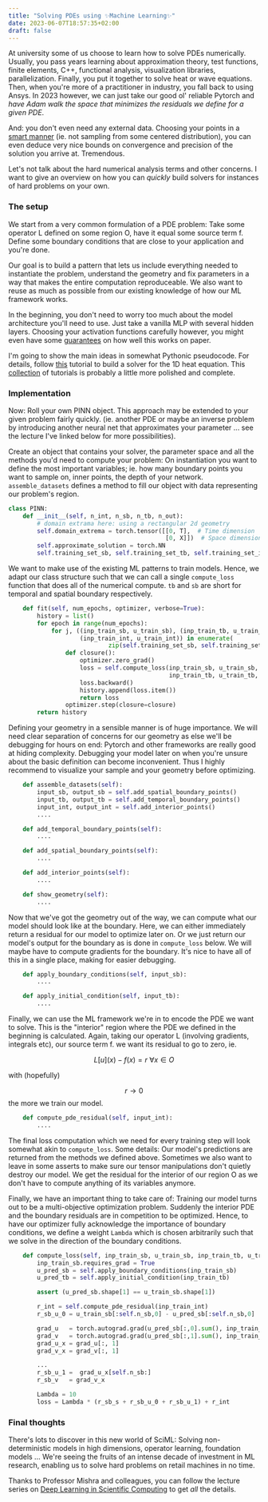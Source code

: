 ```yaml
---
title: "Solving PDEs using ✨Machine Learning✨"
date: 2023-06-07T18:57:35+02:00
draft: false
---
```


At university some of us choose to learn how to solve PDEs numerically.
Usually, you pass years learning about approximation 
theory, test functions, finite elements, C++, functional analysis, visualization libraries, parallelization. Finally,
you put it together to solve heat or wave equations. Then, when you're more of a practitioner in industry, you fall back to using Ansys.
In 2023 however, we can just take our good ol' reliable Pytorch and _have Adam walk the space that minimizes the
residuals we define for a given PDE_.

And: you don't even need any external data. Choosing your points in a
[smart manner](https://pytorch.org/docs/stable/generated/torch.quasirandom.SobolEngine.html)
(ie. not sampling from some centered distribution), you can even deduce
very nice bounds on convergence and precision of the solution you arrive at. Tremendous.

Let's not talk about the hard numerical analysis terms and other concerns. I want to give an overview
on how you can _quickly_ build solvers for instances of hard problems on your own.

### The setup
We start from a very common formulation of a PDE problem: Take some operator L defined on some
region O, have it equal some source term f. Define some boundary conditions that are close to your application and you're
done.

Our goal is to build a pattern that lets us include everything needed to instantiate the problem, understand
the geometry and fix parameters in a way that makes the entire computation reproduceable.
We also want to reuse as much as possible from our existing knowledge of how our ML framework works.

In the beginning, you don't need to worry too much about the model architecture you'll need to use. Just take
a vanilla MLP with several hidden layers. Choosing your activation functions carefully however, you might even have some [guarantees](https://arxiv.org/abs/2104.08938)
on how well this works on paper.

I'm going to show the main ideas in somewhat Pythonic pseudocode. For details, follow [this](https://github.com/konradha/DLSC/blob/main/Pinns.ipynb)
tutorial to build a solver for the 1D heat equation. This [collection](https://github.com/mroberto166/CAMLab-DLSCTutorials) of tutorials
is probably a little more polished and complete.


### Implementation
Now: Roll your own PINN object. This approach may be extended to your given problem fairly quickly.
(ie. another PDE or maybe an inverse problem by introducing another neural net that approximates your
parameter ... see the lecture I've linked below for more possibilities).


Create an object that contains your solver, the parameter space and all the methods
you'd need to compute your problem: On instantiation you want to define the most important variables; ie.
how many boundary points you want to sample on, inner points, the depth of your network.
`assemble_datasets` defines a method to fill our object with data representing our problem's region.


```python
class PINN:
    def __init__(self, n_int, n_sb, n_tb, n_out):
        # domain extrama here: using a rectangular 2d geometry
        self.domain_extrema = torch.tensor([[0, T],  # Time dimension
                                            [0, X]])  # Space dimension
        self.approximate_solution = torch.NN 
        self.training_set_sb, self.training_set_tb, self.training_set_int = self.assemble_datasets()
```

We want to make use of the existing ML patterns to train models. Hence, we adapt our class structure
such that we can call a single `compute_loss` function that does all of the numerical compute.
`tb` and `sb` are short for temporal and spatial boundary respectively.

```python
    def fit(self, num_epochs, optimizer, verbose=True):
        history = list()
        for epoch in range(num_epochs):
            for j, ((inp_train_sb, u_train_sb), (inp_train_tb, u_train_tb),
                    (inp_train_int, u_train_int)) in enumerate(
                            zip(self.training_set_sb, self.training_set_tb, self.training_set_int)):
                def closure():
                    optimizer.zero_grad()
                    loss = self.compute_loss(inp_train_sb, u_train_sb,
                                             inp_train_tb, u_train_tb, inp_train_int, verbose=verbose)
                    loss.backward()
                    history.append(loss.item())
                    return loss
                optimizer.step(closure=closure)
        return history
``` 


Defining your geometry in a sensible manner is of huge importance. We will need clear
separation of concerns for our geometry as else we'll be debugging for hours on end: Pytorch and other frameworks
are really good at hiding complexity. Debugging your model later on when you're unsure about the basic definition
can become inconvenient. Thus I highly recommend to visualize your sample and your geometry before optimizing.


```python
    def assemble_datasets(self):
        input_sb, output_sb = self.add_spatial_boundary_points() 
        input_tb, output_tb = self.add_temporal_boundary_points()  
        input_int, output_int = self.add_interior_points()         
        ....

    def add_temporal_boundary_points(self):
        ....

    def add_spatial_boundary_points(self):
        ....

    def add_interior_points(self):
        ....

    def show_geometry(self):
        ....
```


Now that we've got the geometry out of the way, we can compute what our model should look
like at the boundary. Here, we can either immediately return a residual for our model to 
optimize later on. Or we just return our model's output for the boundary as is done
in `compute_loss` below.
We will maybe have to compute gradients for the boundary. It's nice to have all of this in a 
single place, making for easier debugging.


```python
    def apply_boundary_conditions(self, input_sb):
        ....

    def apply_initial_condition(self, input_tb):
        ....
```


Finally, we can use the ML framework we're in to encode the PDE we want to solve. This is the
"interior" region where the PDE we defined in the beginning is calculated. Again, taking our
operator L (involving gradients, integrals etc), our source term f. we want its residual to go to zero,
ie.

$$ L[u]\left( x \right) - f\left(x\right) = r \ \forall x \in O$$

with (hopefully)

$$ r \rightarrow 0 $$ the more we train our model.

```python
    def compute_pde_residual(self, input_int):
        ....
```

The final loss computation which we need for every training step will look somewhat akin to `compute_loss`.
Some details: Our model's predictions are returned from the methods we defined above.
Sometimes we also want to leave in some asserts to make sure our tensor manipulations don't quietly destroy
our model.
We get the residual for the interior of our region O as we don't have to compute anything of its variables
anymore.

Finally, we have an important thing to take care of: Training our model turns out to be a multi-objective 
optimization problem. Suddenly the interior PDE and the boundary residuals are in competition to be optimized.
Hence, to have our optimizer fully acknowledge the importance of boundary conditions, we define a weight `Lambda` 
which is chosen arbitrarily such that we solve in the direction of the boundary conditions. 



```python
    def compute_loss(self, inp_train_sb, u_train_sb, inp_train_tb, u_train_tb, inp_train_int, verbose=True):
        inp_train_sb.requires_grad = True
        u_pred_sb = self.apply_boundary_conditions(inp_train_sb)
        u_pred_tb = self.apply_initial_condition(inp_train_tb)

        assert (u_pred_sb.shape[1] == u_train_sb.shape[1])

        r_int = self.compute_pde_residual(inp_train_int)
        r_sb_u_0 = u_train_sb[:self.n_sb,0] - u_pred_sb[:self.n_sb,0]

        grad_u   = torch.autograd.grad(u_pred_sb[:,0].sum(), inp_train_sb, create_graph=True)[0]
        grad_v   = torch.autograd.grad(u_pred_sb[:,1].sum(), inp_train_sb, create_graph=True)[0]
        grad_u_x = grad_u[:, 1]
        grad_v_x = grad_v[:, 1]

        ...
        r_sb_u_1 =  grad_u_x[self.n_sb:]
        r_sb_v   = grad_v_x

        Lambda = 10
        loss = Lambda * (r_sb_s + r_sb_u_0 + r_sb_u_1) + r_int
```



### Final thoughts
There's lots to discover in this new world of SciML: Solving non-deterministic models in high dimensions,
operator learning, foundation models ... We're seeing the fruits of an intense decade of investment in ML
research, enabling us to solve hard problems on retail machines in no time. 




Thanks to Professor Mishra and colleagues, you can follow the lecture series on [Deep Learning in Scientific
Computing](https://www.youtube.com/watch?v=y6wHpRzhhkA&ab_channel=CAMLab%2CETHZ%C3%BCrich) to 
get _all_ the details.

